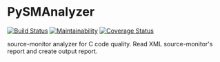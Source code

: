 # PySMAnalyzer
[![Build Status](https://travis-ci.org/cutty853/PySMAnalyzer.png?branch=master)](https://travis-ci.org/cutty853/PySMAnalyzer)
[![Maintainability](https://api.codeclimate.com/v1/badges/a99a88d28ad37a79dbf6/maintainability)](https://codeclimate.com/github/cutty853/PySMAnalyzer)
[![Coverage Status](https://coveralls.io/repos/github/cutty853/PySMAnalyzer/badge.svg?branch=master)](https://coveralls.io/github/cutty853/PySMAnalyzer?branch=master)

source-monitor analyzer for C code quality. Read XML source-monitor's report and create output report.
